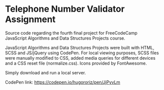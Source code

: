 # Telephone Number Validator Assignment

Source code regarding the fourth final project for FreeCodeCamp JavaScript Algorithms and Data Structures Projects course.

JavaScript Algorithms and Data Structures Projects were built with HTML, SCSS and JS/jQuery using CodePen. For local viewing purposes, SCSS files were manually modified to CSS, added media queries for different devices and a CSS reset file (normalize.css). Icons provided by FontAwesome.

Simply download and run a local server.

CodePen link: https://codepen.io/hugororiz/pen/JjPyvLm